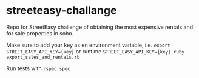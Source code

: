 streeteasy-challange
====================

Repo for StreetEasy challenge of obtaining the most expensive rentals and for sale properties in soho.

Make sure to add your key as en environment variable, i.e. `export STREET_EASY_API_KEY={key}` or runtime `STREET_EASY_API_KEY={key} ruby export_sales_and_rentals.rb`

Run tests with `rspec spec`
